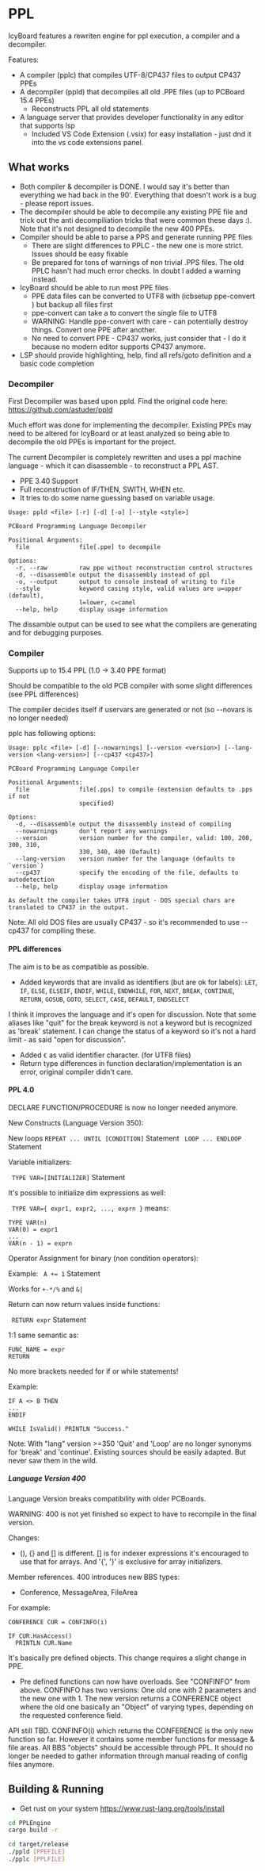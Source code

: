
# PPL

IcyBoard features a rewriten engine for ppl execution, a compiler and a decompiler.

Features:

* A compiler (pplc) that compiles UTF-8/CP437 files to output CP437 PPEs
* A decompiler (ppld) that decompiles all old .PPE files (up to PCBoard 15.4 PPEs) 
  - Reconstructs PPL all old statements 
* A language server that provides developer functionality in any editor that supports lsp
  - Included VS Code Extension (.vsix) for easy installation - just dnd it into the vs code extensions panel.

## What works

* Both compiler & decompiler is DONE. I would say it's better than everything we had back in the 90'.
Everything that doesn't work is a bug - please report issues.
* The decompiler should be able to decompile any existing PPE file and trick out the anti decompiliation tricks that were common these days :). Note that it's not designed to decompile the new 400 PPEs.
* Compiler should be able to parse a PPS and generate running PPE files
  - There are slight differences to PPLC - the new one is more strict. Issues should be easy fixable
  - Be prepared for tons of warnings of non trivial .PPS files. The old PPLC hasn't had much error checks. In doubt I added a warning instead.
* IcyBoard should be able to run most PPE files
  - PPE data files can be converted to UTF8 with (icbsetup ppe-convert <PATH>) but backup all files first
  - ppe-convert can take a <FILENAME> to convert the single file to UTF8
  - WARNING: Handle ppe-convert with care - can potentially destroy things. Convert one PPE after another.
  - No need to convert PPE - CP437 works, just consider that - I do it because no modern editor supports CP437 anymore.
* LSP should provide highlighting, help, find all refs/goto definition and a basic code completion 

### Decompiler

First Decompiler was based upon ppld. Find the original code here:
https://github.com/astuder/ppld

Much effort was done for implementing the decompiler. Existing PPEs may need to be altered for IcyBoard or at least analyzed so being able to decompile
the old PPEs is important for the project.

The current Decompiler is completely rewritten and uses a ppl machine language - which it can disassemble - to reconstruct a PPL AST.

* PPE 3.40 Support
* Full reconstruction of IF/THEN, SWITH, WHEN etc.
* It tries to do some name guessing based on variable usage.

```text
Usage: ppld <file> [-r] [-d] [-o] [--style <style>]

PCBoard Programming Language Decompiler

Positional Arguments:
  file              file[.ppe] to decompile

Options:
  -r, --raw         raw ppe without reconstruction control structures
  -d, --disassemble output the disassembly instead of ppl
  -o, --output      output to console instead of writing to file
  --style           keyword casing style, valid values are u=upper (default),
                    l=lower, c=camel
  --help, help      display usage information
```

The dissamble output can be used to see what the compilers are generating and for debugging purposes.

### Compiler

Supports up to 15.4 PPL (1.0 -> 3.40 PPE format)

Should be compatible to the old PCB compiler with some slight differences (see PPL differences)

The compiler decides itself if uservars are generated or not (so --novars is no longer needed)

pplc has following options:

```text
Usage: pplc <file> [-d] [--nowarnings] [--version <version>] [--lang-version <lang-version>] [--cp437 <cp437>]

PCBoard Programming Language Compiler

Positional Arguments:
  file              file[.pps] to compile (extension defaults to .pps if not
                    specified)

Options:
  -d, --disassemble output the disassembly instead of compiling
  --nowarnings      don't report any warnings
  --version         version number for the compiler, valid: 100, 200, 300, 310,
                    330, 340, 400 (Default)
  --lang-version    version number for the language (defaults to `version`)
  --cp437           specify the encoding of the file, defaults to autodetection
  --help, help      display usage information

As default the compiler takes UTF8 input - DOS special chars are translated to CP437 in the output.
```

Note:  All old DOS files are usually CP437 - so it's recommended to use --cp437 for compiling these.

#### PPL differences

The aim is to be as compatible as possible.

* Added keywords that are invalid as identifiers (but are ok for labels):
  ```LET```, ```IF```, ```ELSE```, ```ELSEIF```, ```ENDIF```, ```WHILE```, ```ENDWHILE```, ```FOR```, ```NEXT```, ```BREAK```, ```CONTINUE```, ```RETURN```, ```GOSUB```, ```GOTO```, ```SELECT```, ```CASE```, ```DEFAULT```, ```ENDSELECT```

I think it improves the language and it's open for discussion. Note that some aliases like "quit" for the break keyword is not a keyword but is recognized as 'break' statement. I can change the status of a keyword so it's not a hard limit - as said "open for discussion".

* Added ```€``` as valid identifier character. (for UTF8 files)
* Return type differences in function declaration/implementation is an error, original compiler didn't care.


#### PPL 4.0

DECLARE FUNCTION/PROCEDURE is now no longer needed anymore.

New Constructs (Language Version 350):

New loops
``` REPEAT ... UNTIL [CONDITION] ``` Statement
``` LOOP ... ENDLOOP``` Statement

Variable initializers:

``` TYPE VAR=[INITIALIZER]``` Statement

It's possible to initialize dim expressions as well:

``` TYPE VAR={ expr1, expr2, ..., exprn }``` means:

```PPL
TYPE VAR(n)
VAR(0) = expr1
...
VAR(n - 1) = exprn
```

Operator Assignment for binary (non condition operators):

Example:
``` A += 1``` Statement

Works for ```+-*/%``` and ```&|```

Return can now return values inside functions:

``` RETURN expr``` Statement

1:1 same semantic as:

```PPL
FUNC_NAME = expr
RETURN 
```

No more brackets needed for if or while statements!

Example:
```PPL
IF A <> B THEN
...
ENDIF

WHILE IsValid() PRINTLN "Success."
```

Note: With "lang" version >=350 'Quit' and 'Loop' are no longer synonyms for 'break' and 'continue'. Existing sources should be easily adapted.
But never saw them in the wild.

##### Language Version 400

Language Version breaks compatibility with older PCBoards.

WARNING: 400 is not yet finished so expect to have to recompile in the final version.

Changes:

* (), {} and [] is different. [] is for indexer expressions it's encouraged to use that for arrays. And '{', '}' is exclusive for array initializers.

Member references. 400 introduces new BBS types:
* Conference, MessageArea, FileArea

For example:
```PPL
CONFERENCE CUR = CONFINFO(i) 

IF CUR.HasAccess() 
  PRINTLN CUR.Name
```

It's basically pre defined objects. This change requires a slight change in PPE.

* Pre defined functions can now have overloads. See "CONFINFO" from above. CONFINFO has two versions: One old one with 2 parameters and the new one with 1.
The new version returns a CONFERENCE object where the old one basically an "Object" of varying types, depending on the requested conference field.

API still TBD. CONFINFO(i) which returns the CONFERENCE is the only new function so far. However it contains some member functions for message & file areas. All BBS "objects" should be accessible through PPL. It should no longer be needed to gather information through manual reading of config files anymore.

## Building & Running

* Get rust on your system <https://www.rust-lang.org/tools/install>

```bash
cd PPLEngine
cargo build -r
```

```bash
cd target/release
./ppld [PPEFILE]
./pplc [PPLFILE]
```
